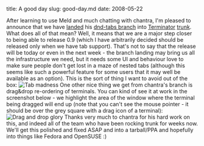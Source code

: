 title: A good day
slug: good-day.md
date: 2008-05-22


After learning to use Meld and much chatting with chantra, I'm pleased to announce that we have [landed](http://bazaar.launchpad.net/~gnome-terminator/terminator/trunk/revision/273) his [dnd-tabs branch](https://code.launchpad.net/~chantra/terminator/dnd-tabs) into [Terminator](http://www.tenshu.net/terminator/) [trunk](https://code.launchpad.net/~gnome-terminator/terminator/trunk).
What does all of that mean? Well, it means that we are a major step closer to being able to release 0.9 (which I have arbitrarily decided should be released only when we have tab support). That's not to say that the release will be today or even in the next week - the branch landing may bring us all the infrastructure we need, but it needs some UI and behaviour love to make sure people don't get lost in a maze of nested tabs (although this seems like such a powerful feature for some users that it may well be available as an option). This is the sort of thing I want to avoid out of the box:
![Tab madness](http://www.tenshu.net/wp-content/uploads/2008/05/terminator-tabs.png)
One other nice thing we get from chantra's branch is drag&drop re-ordering of terminals. You can kind of see it at work in the screenshot below - we highlight the area of the window where the terminal being dragged will end up (note that you can't see the mouse pointer - it should be over the grey square with a drag icon of a terminal):
![Drag and drop glory](http://www.tenshu.net/wp-content/uploads/2008/05/terminator-dnd.png)
Thanks very much to chantra for his hard work on this, and indeed all of the team who have been rocking trunk for weeks now. We'll get this polished and fixed ASAP and into a tarball/PPA and hopefully into things like Fedora and OpenSUSE :)